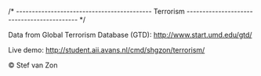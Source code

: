 /* ------------------------------------------- Terrorism ------------------------------------------- */

Data from Global Terrorism Database (GTD): http://www.start.umd.edu/gtd/

Live demo: http://student.aii.avans.nl/cmd/shgzon/terrorism/

© Stef van Zon
